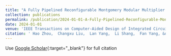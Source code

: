 ```yaml
---
title: "A Fully Pipelined Reconfigurable Montgomery Modular Multiplier Supporting Variable Bit-Widths"
collection: publications
permalink: /publication/2024-01-01-A-Fully-Pipelined-Reconfigurable-Montgomery-Modular-Multiplier-Supporting-Variable-Bit-Widths
date: 2024-01-01
venue: 'IEEE Transactions on Computer-Aided Design of Integrated Circuits and Systems'
citation: ' Hao Zhou,  Changxu Liu,  Lan Yang,  Li Shang,  Fan Yang, &quot;A Fully Pipelined Reconfigurable Montgomery Modular Multiplier Supporting Variable Bit-Widths.&quot; IEEE Transactions on Computer-Aided Design of Integrated Circuits and Systems, 2024.'
---
```

Use [Google Scholar](https://scholar.google.com/scholar?q=A+Fully+Pipelined+Reconfigurable+Montgomery+Modular+Multiplier+Supporting+Variable+Bit+Widths){:target="_blank"} for full citation